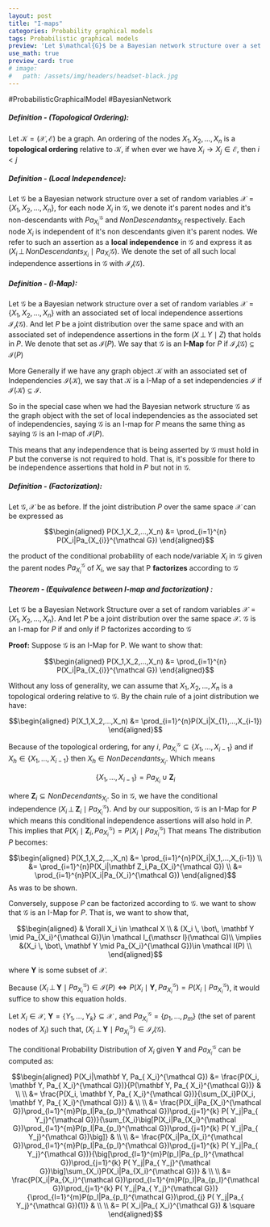 ```yaml
---
layout: post
title: "I-maps"
categories: Probability graphical models
tags: Probabilistic graphical models
preview: 'Let $\mathcal{G}$ be a Bayesian network structure over a set of random variables $\mathcal X =\{X_1, X_2,...,X_n\}$'
use_math: true
preview_card: true
# image:
#   path: /assets/img/headers/headset-black.jpg
---
```


  #ProbabilisticGraphicalModel #BayesianNetwork 

##### **Definition - (Topological Ordering):**
Let $\mathcal K =(\mathcal {X,E})$ be a graph. An ordering of the nodes $X_1, X_2,...,X_n$ is a **topological ordering** relative to $\mathcal K$, if when ever we have $X_i \rightarrow X_j \in \mathcal E$, then $i < j$ 

##### **Definition - (Local Independence):**
Let $\mathcal{G}$ be a Bayesian network structure over a set of random variables $\mathcal X =\{X_1, X_2,...,X_n\}$, for each node $X_i$ in $\mathcal G$, we denote it's parent nodes and it's non-descendants with $Pa_{X_i}^{\mathcal G}$ and $NonDescendants_{X_i}$ respectively. Each node $X_i$ is independent of it's non descendants given it's parent nodes. We refer to such an assertion as a **local independence** in $\mathcal G$ and express it as $(X_i \, \bot\, NonDescendants_{X_i} \mid Pa_{X_i}{\mathcal G})$. We denote the set of all such local independence assertions in $\mathcal G$ with $\mathcal{I_{\mathscr l}(G)}$.

##### **Definition - (I-Map):**
Let $\mathcal{G}$ be a Bayesian network structure over a set of random variables $\mathcal X =\{X_1, X_2,...,X_n\}$ with an associated set of local independence assertions $\mathcal{I_{\mathscr{l}}}(\mathcal{G})$. And let $P$ be a joint distribution over the same space and with an associated set of independence assertions in the form $(X \, \bot\, Y \mid Z )$ that holds in $P$. We denote that set as  $\mathcal{I}(P)$. We say that $\mathcal{G}$ is an **I-Map** for $P$ if $\mathcal{I}_{\mathscr{l}}(\mathcal{G}) \subseteq \mathcal{I}(P)$

More Generally if we have any graph object $\mathcal K$ with an associated set of Independencies $\mathcal {I(K)}$, we say that $\mathcal K$ is a I-Map of a set independencies $\mathcal I$ if $\mathcal {I(K)} \subseteq \mathcal {I}$. 

So in the special case when we had the Bayesian network structure $\mathcal G$ as the graph object with the set of local independencies as the associated set of independencies, saying $\mathcal G$ is an I-map for $P$ means the same thing as saying $\mathcal G$ is an I-map of $\mathcal I(P)$. 

This means that any independence that is being asserted by $\mathcal G$ must hold in $P$ but the converse is not required to hold. That is, it's possible for there to be independence assertions that hold in $P$ but not in $\mathcal G$.

##### **Definition - (Factorization):**
Let $\mathcal {G,X}$ be as before. If the joint distribution $P$ over the same space $\mathcal X$ can be expressed as

$$\begin{aligned} P(X_1,X_2,...,X_n) &= \prod_{i=1}^{n} P(X_i|Pa_{X_{i}}^{\mathcal G}) \end{aligned}$$

the product of the conditional probability of each node/variable $X_i$ in $\mathcal G$ given the parent nodes $Pa_{X_i}^{\mathcal G}$ of $X_i$, we say that P **factorizes** according to $\mathcal G$ 

##### **Theorem - (Equivalence between I-map and factorization) :** 
Let $\mathcal G$ be a Bayesian Network Structure over a set of random variables $\mathcal X =\{X_1, X_2,...,X_n\}$. And let $P$ be a joint distribution over the same space $\mathcal X$. $\mathcal G$ is an I-map for $P$ if and only if P factorizes according to $\mathcal G$ 

**Proof:**
Suppose $\mathcal G$ is an I-Map for P. We want to show that: 

$$\begin{aligned} P(X_1,X_2,...,X_n) &= \prod_{i=1}^{n} P(X_i|Pa_{X_{i}}^{\mathcal G}) \end{aligned}$$

Without any loss of generality, we can assume that $X_1, X_2,...,X_n$ is a topological ordering relative to $\mathcal G$. By the chain rule of a joint distribution we have:

$$\begin{aligned} P(X_1,X_2,...,X_n) &= \prod_{i=1}^{n}P(X_i|X_{1},...,X_{i-1}) \end{aligned}$$

Because of the topological ordering, for any $i$, $Pa_{X_i}^{\mathcal G} \subseteq \{X_{1},...,X_{i-1}\}$  and if $X_h \in \{X_{1},...,X_{i-1}\}$ then $X_h \in NonDecendants_{X_i}$. Which means 

$$ \{X_{1},...,X_{i-1}\}=Pa_{X_i} \cup \mathbf Z_i $$

where $\mathbf Z_i \subseteq NonDecendants_{X_i}$. So in $\mathcal G$, we have the conditional independence $(X_i \, \bot \, \mathbf Z_i \mid Pa_{X_i}^{\mathcal G})$. And by our supposition, $\mathcal G$ is an I-Map for $P$ which means this conditional independence assertions will also hold in $P$. This implies that $P(X_i\mid \mathbf Z_i, Pa_{X_i}^{\mathcal G}) = P(X_i \mid Pa_{X_i}^{\mathcal G})$ That means The distribution $P$ becomes:

$$\begin{aligned} P(X_1,X_2,...,X_n) &= \prod_{i=1}^{n}P(X_i|X_1,...,X_{i-1}) \\ &= \prod_{i=1}^{n}P(X_i|\mathbf Z_i,Pa_{X_i}^{\mathcal G}) \\ &= \prod_{i=1}^{n}P(X_i|Pa_{X_i}^{\mathcal G}) \end{aligned}$$
As was to be shown.

Conversely, suppose $P$ can be factorized according to $\mathcal G$. we want to show that $\mathcal G$ is an I-Map for $P$. That is, we want to show that,

$$\begin{aligned} & \forall X_i \in \mathcal X \\  & (X_i \, \bot\, \mathbf Y \mid  Pa_{X_i}^{\mathcal G})\in \mathcal I_{\mathscr l}(\mathcal G)\\  \implies &(X_i \, \bot\, \mathbf Y \mid  Pa_{X_i}^{\mathcal G})\in \mathcal I(P) \\ \end{aligned}$$

where $\mathbf Y$ is some subset of $\mathcal X$. 

Because $(X_i \, \bot\, \mathbf Y \mid  Pa_{X_i}^{\mathcal G}) \in \mathcal I(P) \iff P(X_i \mid \mathbf Y, Pa_{X_i}^{\mathcal G}) = P(X_i \mid Pa_{X_i}^{\mathcal G})$, it would suffice to show this equation holds.

Let $X_i \in \mathcal X$, $\mathbf Y = \{Y_1,...,Y_k\} \subseteq \mathcal X$ , and  $Pa_{X_i}^{\mathcal G} = \{p_1,...,p_m\}$ (the set of parent nodes of $X_i$) such that,  $(X_i \, \bot\, \mathbf Y \mid  Pa_{X_i}^{\mathcal G})\in \mathcal I_{\mathscr l}(\mathcal G)$. 

The conditional Probability Distribution of $X_i$ given $\mathbf Y$ and $Pa_{X_i}^{\mathcal G}$ can be computed as:

$$\begin{aligned} P(X_i|\mathbf Y, Pa_{ X_i}^{\mathcal G}) &= \frac{P(X_i, \mathbf Y, Pa_{ X_i}^{\mathcal G})}{P(\mathbf Y, Pa_{ X_i}^{\mathcal G})} & \\ \\ &= \frac{P(X_i, \mathbf Y, Pa_{ X_i}^{\mathcal G})}{\sum_{X_i}P(X_i, \mathbf Y, Pa_{ X_i}^{\mathcal G})} & \\ \\ &= \frac{P(X_i|Pa_{X_i}^{\mathcal G})\prod_{l=1}^{m}P(p_l|Pa_{p_l}^{\mathcal G})\prod_{j=1}^{k} P( Y_j|Pa_{ Y_j}^{\mathcal G})}{\sum_{X_i}\big[P(X_i|Pa_{X_i}^{\mathcal G})\prod_{l=1}^{m}P(p_l|Pa_{p_l}^{\mathcal G})\prod_{j=1}^{k} P( Y_j|Pa_{ Y_j}^{\mathcal G})\big]} & \\ \\ &= \frac{P(X_i|Pa_{X_i}^{\mathcal G})\prod_{l=1}^{m}P(p_l|Pa_{p_l}^{\mathcal G})\prod_{j=1}^{k} P( Y_j|Pa_{ Y_j}^{\mathcal G})}{\big[\prod_{l=1}^{m}P(p_l|Pa_{p_l}^{\mathcal G})\prod_{j=1}^{k} P( Y_j|Pa_{ Y_j}^{\mathcal G})\big]\sum_{X_i}P(X_i|Pa_{X_i}^{\mathcal G})} & \\ \\ &= \frac{P(X_i|Pa_{X_i}^{\mathcal G})\prod_{l=1}^{m}P(p_l|Pa_{p_l}^{\mathcal G})\prod_{j=1}^{k} P( Y_j|Pa_{ Y_j}^{\mathcal G})}{\prod_{l=1}^{m}P(p_l|Pa_{p_l}^{\mathcal G})\prod_{j} P( Y_j|Pa_{ Y_j}^{\mathcal G})(1)} & \\ \\ &= P( X_i|Pa_{ X_i}^{\mathcal G}) & \square \end{aligned}$$

